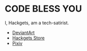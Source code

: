 # CODE BLESS YOU

I, Hackgets, am a tech-satirist.

- [DeviantArt](https://www.deviantart.com/hackgets)
- [Hackgets Store](https://hackgets.booth.pm/)
- [Pixiv](https://www.pixiv.net/users/81706535)
